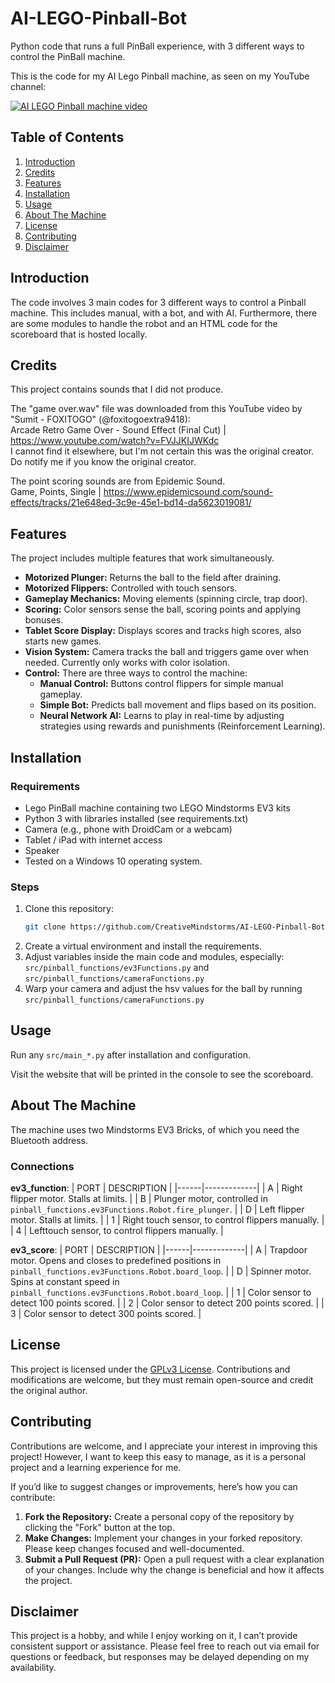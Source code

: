 # AI-LEGO-Pinball-Bot
Python code that runs a full PinBall experience, with 3 different ways to control the PinBall machine.

This is the code for my AI Lego Pinball machine, as seen on my YouTube channel:
<div align="left">
  <a href="https://youtu.be/do4EYq6oEQg"><img src="https://img.youtube.com/vi/do4EYq6oEQg/0.jpg" alt="AI LEGO Pinball machine video"></a>
</div>

## Table of Contents
1. [Introduction](#introduction)
2. [Credits](#credits)
3. [Features](#features)
4. [Installation](#installation)
5. [Usage](#usage)
6. [About The Machine](#about-the-machine)
7. [License](#license)
8. [Contributing](#contributing)
9. [Disclaimer](#disclaimer)

## Introduction
The code involves 3 main codes for 3 different ways to control a Pinball machine. This includes manual, with a bot, and with AI. Furthermore, there are some modules to handle the robot and an HTML code for the scoreboard that is hosted locally.

## Credits
This project contains sounds that I did not produce.

The "game over.wav" file was downloaded from this YouTube video by "Sumit - FOXITOGO" (@foxitogoextra9418):\
Arcade Retro Game Over - Sound Effect (Final Cut) | https://www.youtube.com/watch?v=FVJJKIJWKdc \
I cannot find it elsewhere, but I'm not certain this was the original creator. Do notify me if you know the original creator.

The point scoring sounds are from Epidemic Sound.\
Game, Points, Single | https://www.epidemicsound.com/sound-effects/tracks/21e648ed-3c9e-45e1-bd14-da5623019081/

## Features
The project includes multiple features that work simultaneously.
- **Motorized Plunger:** Returns the ball to the field after draining.
- **Motorized Flippers:** Controlled with touch sensors.
- **Gameplay Mechanics:** Moving elements (spinning circle, trap door).
- **Scoring:** Color sensors sense the ball, scoring points and applying bonuses.
- **Tablet Score Display:** Displays scores and tracks high scores, also starts new games.
- **Vision System:** Camera tracks the ball and triggers game over when needed. Currently only works with color isolation.
- **Control:** There are three ways to control the machine:
  - **Manual Control:** Buttons control flippers for simple manual gameplay.
  - **Simple Bot:** Predicts ball movement and flips based on its position.
  - **Neural Network AI:** Learns to play in real-time by adjusting strategies using rewards and punishments (Reinforcement Learning).

## Installation
### Requirements
- Lego PinBall machine containing two LEGO Mindstorms EV3 kits
- Python 3 with libraries installed (see requirements.txt)
- Camera (e.g., phone with DroidCam or a webcam)
- Tablet / iPad with internet access
- Speaker
- Tested on a Windows 10 operating system.

### Steps
1. Clone this repository:
   ```bash
   git clone https://github.com/CreativeMindstorms/AI-LEGO-Pinball-Bot.git
2. Create a virtual environment and install the requirements.
3. Adjust variables inside the main code and modules, especially:
	`src/pinball_functions/ev3Functions.py` and `src/pinball_functions/cameraFunctions.py`
4. Warp your camera and adjust the hsv values for the ball by running `src/pinball_functions/cameraFunctions.py`

## Usage
Run any `src/main_*.py` after installation and configuration.

Visit the website that will be printed in the console to see the scoreboard.

## About The Machine
The machine uses two Mindstorms EV3 Bricks, of which you need the Bluetooth address.
### Connections

**ev3_function**:
| PORT | DESCRIPTION |
|------|-------------|
| A    | Right flipper motor. Stalls at limits. |
| B    | Plunger motor, controlled in `pinball_functions.ev3Functions.Robot.fire_plunger`. |
| D    | Left flipper motor. Stalls at limits. |
| 1    | Right touch sensor, to control flippers manually. |
| 4    | Lefttouch sensor, to control flippers manually. |

**ev3_score**:
| PORT | DESCRIPTION |
|------|-------------|
| A    | Trapdoor motor. Opens and closes to predefined positions in `pinball_functions.ev3Functions.Robot.board_loop`. |
| D    | Spinner motor. Spins at constant speed in `pinball_functions.ev3Functions.Robot.board_loop`. |
| 1    | Color sensor to detect 100 points scored. |
| 2    | Color sensor to detect 200 points scored. |
| 3    | Color sensor to detect 300 points scored. |


## License
This project is licensed under the [GPLv3 License](LICENSE). Contributions and modifications are welcome, but they must remain open-source and credit the original author.

## Contributing

Contributions are welcome, and I appreciate your interest in improving this project! However, I want to keep this easy to manage, as it is a personal project and a learning experience for me.

If you’d like to suggest changes or improvements, here’s how you can contribute:

1.  **Fork the Repository:** Create a personal copy of the repository by clicking the "Fork" button at the top.
2.  **Make Changes:** Implement your changes in your forked repository. Please keep changes focused and well-documented.
3.  **Submit a Pull Request (PR):** Open a pull request with a clear explanation of your changes. Include why the change is beneficial and how it affects the project.

## Disclaimer

This project is a hobby, and while I enjoy working on it, I can’t provide consistent support or assistance. Please feel free to reach out via email for questions or feedback, but responses may be delayed depending on my availability.
